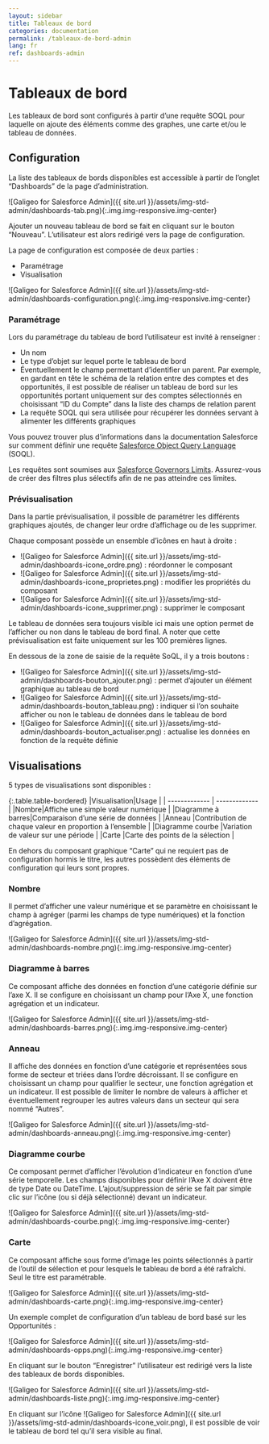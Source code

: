 ```yaml
---
layout: sidebar
title: Tableaux de bord
categories: documentation
permalink: /tableaux-de-bord-admin
lang: fr
ref: dashboards-admin
---
```


# Tableaux de bord

Les tableaux de bord sont configurés à partir d’une requête SOQL pour laquelle on ajoute des éléments comme des graphes, une carte et/ou le tableau de données.

## Configuration

La liste des tableaux de bords disponibles est accessible à partir de l’onglet “Dashboards” de la page d’administration.

![Galigeo for Salesforce Admin]({{ site.url }}/assets/img-std-admin/dashboards-tab.png){:.img.img-responsive.img-center}

Ajouter un nouveau tableau de bord se fait en cliquant sur le bouton “Nouveau”. L’utilisateur est alors redirigé vers la page de configuration.

La page de configuration est composée de deux parties :

- Paramétrage
- Visualisation

![Galigeo for Salesforce Admin]({{ site.url }}/assets/img-std-admin/dashboards-configuration.png){:.img.img-responsive.img-center}

### Paramétrage

Lors du paramétrage du tableau de bord l’utilisateur est invité à renseigner :

- Un nom
- Le type d’objet sur lequel porte le tableau de bord
- Éventuellement le champ permettant d’identifier un parent. Par exemple, en gardant en tête le schéma de la relation entre des comptes et des opportunités, il est possible de réaliser un tableau de bord sur les opportunités portant uniquement sur des comptes sélectionnés en choisissant “ID du Compte” dans la liste des champs de relation parent
- La requête SOQL qui sera utilisée pour récupérer les données servant à alimenter les différents graphiques

Vous pouvez trouver plus d’informations dans la documentation Salesforce sur comment définir une requête [Salesforce Object Query Language](https://developer.salesforce.com/docs/atlas.en-us.soql_sosl.meta/soql_sosl/) (SOQL).

<div class="alert alert-warning" role="alert">Les requêtes sont soumises aux <a href="https://developer.salesforce.com/docs/atlas.en-us.apexcode.meta/apexcode/apex_limits_intro.htm">Salesforce Governors Limits</a>. Assurez-vous de créer des filtres plus sélectifs afin de ne pas atteindre ces limites.</div>

### Prévisualisation

Dans la partie prévisualisation, il possible de paramétrer les différents graphiques ajoutés, de changer leur ordre d’affichage ou de les supprimer.

Chaque composant possède un ensemble d’icônes en haut à droite :

- ![Galigeo for Salesforce Admin]({{ site.url }}/assets/img-std-admin/dashboards-icone_ordre.png) : réordonner le composant
- ![Galigeo for Salesforce Admin]({{ site.url }}/assets/img-std-admin/dashboards-icone_proprietes.png) : modifier les propriétés du composant
- ![Galigeo for Salesforce Admin]({{ site.url }}/assets/img-std-admin/dashboards-icone_supprimer.png) : supprimer le composant

Le tableau de données sera toujours visible ici mais une option permet de l’afficher ou non dans le tableau de bord final.
A noter que cette prévisualisation est faite uniquement sur les 100 premières lignes.

En dessous de la zone de saisie de la requête SoQL, il y a trois boutons :

- ![Galigeo for Salesforce Admin]({{ site.url }}/assets/img-std-admin/dashboards-bouton_ajouter.png) : permet d’ajouter un élément graphique au tableau de bord
- ![Galigeo for Salesforce Admin]({{ site.url }}/assets/img-std-admin/dashboards-bouton_tableau.png) : indiquer si l’on souhaite afficher ou non le tableau de données dans le tableau de bord
- ![Galigeo for Salesforce Admin]({{ site.url }}/assets/img-std-admin/dashboards-bouton_actualiser.png) : actualise les données en fonction de la requête définie

## Visualisations

5 types de visualisations sont disponibles :

{:.table.table-bordered}
|Visualisation|Usage |
| ------------- | ------------- |
|Nombre|Affiche une simple valeur numérique |
|Diagramme à barres|Comparaison d’une série de données |
|Anneau |Contribution de chaque valeur en proportion à l’ensemble |
|Diagramme courbe |Variation de valeur sur une période |
|Carte |Carte des points de la sélection |

En dehors du composant graphique “Carte” qui ne requiert pas de configuration hormis le titre, les autres possèdent des éléments de configuration qui leurs sont propres.

### Nombre

Il permet d’afficher une valeur numérique et se paramètre en choisissant le champ à agréger (parmi les champs de type numériques) et la fonction d’agrégation.

![Galigeo for Salesforce Admin]({{ site.url }}/assets/img-std-admin/dashboards-nombre.png){:.img.img-responsive.img-center}

### Diagramme à barres

Ce composant affiche des données en fonction d’une catégorie définie sur l’axe X. Il se configure en choisissant un champ pour l’Axe X, une fonction agrégation et un indicateur.

![Galigeo for Salesforce Admin]({{ site.url }}/assets/img-std-admin/dashboards-barres.png){:.img.img-responsive.img-center}

### Anneau

Il affiche des données en fonction d’une catégorie et représentées sous forme de secteur et triées dans l’ordre décroissant.
Il se configure en choisissant un champ pour qualifier le secteur, une fonction agrégation et un indicateur.
Il est possible de limiter le nombre de valeurs à afficher et éventuellement regrouper les autres valeurs dans un secteur qui sera nommé “Autres”.

![Galigeo for Salesforce Admin]({{ site.url }}/assets/img-std-admin/dashboards-anneau.png){:.img.img-responsive.img-center}

### Diagramme courbe

Ce composant permet d’afficher l’évolution d’indicateur en fonction d’une série temporelle.
Les champs disponibles pour définir l’Axe X doivent être de type Date ou DateTime.
L’ajout/suppression de série se fait par simple clic sur l’icône (ou si déjà sélectionné) devant un indicateur.

![Galigeo for Salesforce Admin]({{ site.url }}/assets/img-std-admin/dashboards-courbe.png){:.img.img-responsive.img-center}

### Carte

Ce composant affiche sous forme d’image les points sélectionnés à partir de l’outil de sélection et pour lesquels le tableau de bord a été rafraîchi. Seul le titre est paramétrable.

![Galigeo for Salesforce Admin]({{ site.url }}/assets/img-std-admin/dashboards-carte.png){:.img.img-responsive.img-center}

Un exemple complet de configuration d’un tableau de bord basé sur les Opportunités :

![Galigeo for Salesforce Admin]({{ site.url }}/assets/img-std-admin/dashboards-opps.png){:.img.img-responsive.img-center}

En cliquant sur le bouton “Enregistrer” l’utilisateur est redirigé vers la liste des tableaux de bords disponibles.

![Galigeo for Salesforce Admin]({{ site.url }}/assets/img-std-admin/dashboards-liste.png){:.img.img-responsive.img-center}

En cliquant sur l’icône ![Galigeo for Salesforce Admin]({{ site.url }}/assets/img-std-admin/dashboards-icone_voir.png), il est possible de voir le tableau de bord tel qu’il sera visible au final.